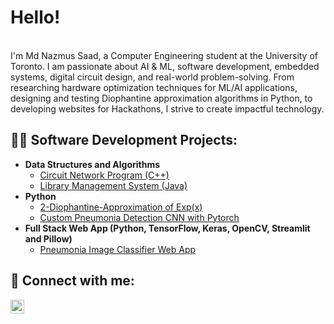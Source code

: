 <h1>Hello! </h1><br/>

<div>
  I'm Md Nazmus Saad, a Computer Engineering student at the University of Toronto. I am passionate about AI & ML, software development, embedded systems, digital circuit design, and real-world problem-solving. From researching hardware optimization techniques for ML/AI applications, designing and testing Diophantine approximation algorithms in Python, to developing websites for Hackathons, I strive to create impactful technology.
<div/>


<h2>👨‍💻 Software Development Projects:</h2>

- <b>Data Structures and Algorithms</b>
  - [Circuit Network Program (C++)](https://github.com/NazmusSaad/Circuit-Network-Program/tree/main)
  - [Library Management System (Java)](https://github.com/NazmusSaad/Library-Management-System/tree/main)
- <b>Python</b>
  - [2-Diophantine-Approximation of Exp(x)](https://github.com/NazmusSaad/2-Diophantine-Approximation/tree/main)
  - [Custom Pneumonia Detection CNN with Pytorch](https://github.com/NazmusSaad/Pneumonia-Detection-PyTorch/tree/main)
- <b>Full Stack Web App (Python, TensorFlow, Keras, OpenCV, Streamlit and Pillow)</b>
  - [Pneumonia Image Classifier Web App](https://github.com/NazmusSaad/Pneumonia-Image-Classifier-Web-App)

<h2> 🤳 Connect with me:</h2>

[<img align="left" alt="Md Nazmus Saad | LinkedIn" width="22px" src="https://cdn.jsdelivr.net/npm/simple-icons@v3/icons/linkedin.svg" />][linkedin]

[linkedin]: https://www.linkedin.com/in/md-nazmus-saad-26b732215/


<!--
**joshmadakor1/joshmadakor1** is a ✨ _special_ ✨ repository because its `README.md` (this file) appears on your GitHub profile.

Here are some ideas to get you started:

- 🔭 I’m currently working on ...
- 🌱 I’m currently learning ...
- 👯 I’m looking to collaborate on ...
- 🤔 I’m looking for help with ...
- 💬 Ask me about ...
- 📫 How to reach me: ...
- 😄 Pronouns: ...
- ⚡ Fun fact: ...
-->
